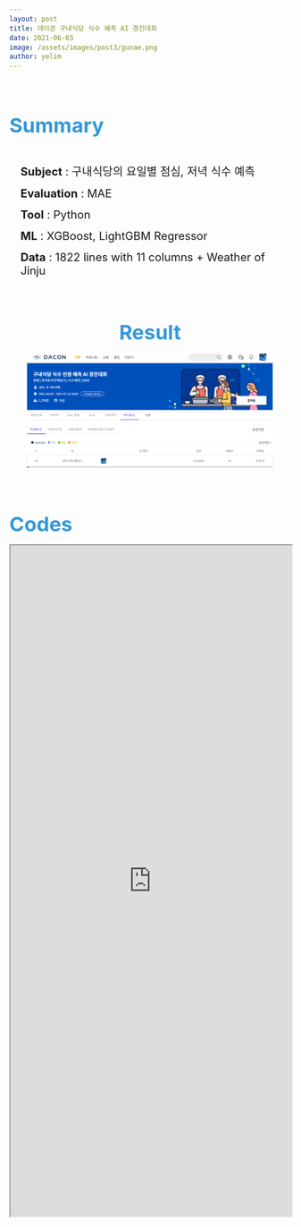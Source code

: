 ```yaml
---
layout: post
title: 데이콘 구내식당 식수 예측 AI 경진대회
date: 2021-06-03
image: /assets/images/post3/gunae.png
author: yelim
---
```


<p>&nbsp;</p>
<p>&nbsp;</p>
<div><span style="font-size: 36px;"><strong><span style="color: #3598db;">Summary</span></strong></span>
<p>&nbsp;</p>
<p style="padding-left: 20px;"><span style="font-size: 20px;"><strong>Subject</strong> : 구내식당의 요일별 점심, 저녁 식수 예측</span></p>
<p style="padding-left: 20px;"><span style="font-size: 20px;"><strong>Evaluation</strong> : MAE</span></p>
<p style="padding-left: 20px;"><span style="font-size: 20px;"><strong>Tool</strong> : Python</span></p>
<p style="padding-left: 20px;"><span style="font-size: 20px;"><strong>ML</strong> : XGBoost, LightGBM Regressor</span></p>
<p style="padding-left: 20px;"><span style="font-size: 20px;"><strong>Data</strong> : 1822 lines with 11 columns + Weather of Jinju</span></p>
</div>
<p>&nbsp;</p>
<p>&nbsp;</p>
<p style="text-align:center"><span style="font-size: 36px;"><strong><span style="color: #3598db;">Result</span></strong></span></p>
<p style="text-align:center;"><img src="/assets/images/post3/gunae_score.png" alt="result" style="width:90%;" /></p>
<p>&nbsp;</p>
<p>&nbsp;</p>
<p><span style="color: #3598db; font-size: 36px;"><strong>Codes</strong></span></p>
<iframe src='https://nbviewer.org/github/HappySoapy/happysoapy.github.io/blob/main/_posts/post3/gunae_pred.ipynb' width='100%' height='1200px'>